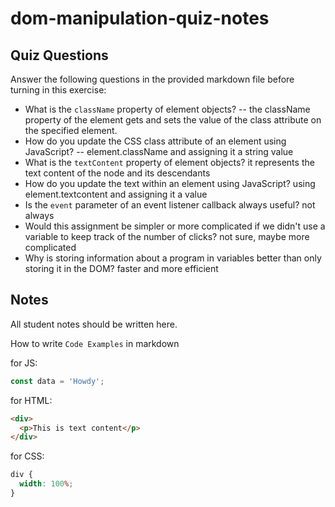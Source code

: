 # dom-manipulation-quiz-notes

## Quiz Questions

Answer the following questions in the provided markdown file before turning in this exercise:

- What is the `className` property of element objects?
  -- the className property of the element gets and sets the value of the class attribute on the specified element.
- How do you update the CSS class attribute of an element using JavaScript?
  -- element.className and assigning it a string value
- What is the `textContent` property of element objects?
  it represents the text content of the node and its descendants
- How do you update the text within an element using JavaScript?
  using element.textcontent and assigning it a value
- Is the `event` parameter of an event listener callback always useful?
  not always
- Would this assignment be simpler or more complicated if we didn't use a variable to keep track of the number of clicks?
  not sure, maybe more complicated
- Why is storing information about a program in variables better than only storing it in the DOM?
  faster and more efficient

## Notes

All student notes should be written here.

How to write `Code Examples` in markdown

for JS:

```javascript
const data = 'Howdy';
```

for HTML:

```html
<div>
  <p>This is text content</p>
</div>
```

for CSS:

```css
div {
  width: 100%;
}
```
